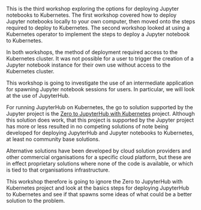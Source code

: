 This is the third workshop exploring the options for deploying Jupyter notebooks to Kubernetes. The first workshop covered how to deploy Jupyter notebooks locally to your own computer, then moved onto the steps required to deploy to Kubernetes. The second workshop looked at using a Kubernetes operator to implement the steps to deploy a Jupyter notebook to Kubernetes.

In both workshops, the method of deployment required access to the Kubernetes cluster. It was not possible for a user to trigger the creation of a Jupyter notebook instance for their own use without access to the Kubernetes cluster.

This workshop is going to investigate the use of an intermediate application for spawning Jupyter notebook sessions for users. In particular, we will look at the use of JupyterHub.

For running JupyterHub on Kubernetes, the go to solution supported by the Jupyter project is the [Zero to JupyterHub with Kubernetes](https://github.com/jupyterhub/zero-to-jupyterhub-k8s) project. Although this solution does work, that this project is supported by the Jupyter project has more or less resulted in no competing solutions of note being developed for deploying JupyterHub and Jupyter notebooks to Kubernetes, at least no community base solutions.

Alternative solutions have been developed by cloud solution providers and other commercial organisations for a specific cloud platform, but these are in effect proprietary solutions where none of the code is available, or which is tied to that organisations infrastructure.

This workshop therefore is going to ignore the Zero to JupyterHub with Kubernetes project and look at the basics steps for deploying JupyterHub to Kubernetes and see if that spawns some ideas of what could be a better solution to the problem.
